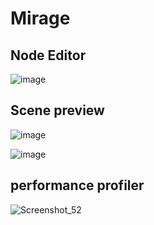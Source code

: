 # Mirage
## Node Editor

![image](https://user-images.githubusercontent.com/56321958/216017396-94ce66cc-1360-474f-8ae7-e9a8c9919f29.png)



## Scene preview

![image](https://user-images.githubusercontent.com/56321958/216017338-319fe6cb-8acf-4b46-9c71-bdfc26580c2c.png)



![image](https://user-images.githubusercontent.com/56321958/204766566-ebe80520-a88f-40cc-92c9-63f9f9b8d810.png)

## performance profiler

![Screenshot_52](https://user-images.githubusercontent.com/56321958/192085723-ec8c975d-6cbc-4f24-93f7-a6400c783622.png)
